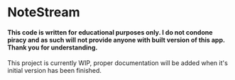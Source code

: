 # NoteStream

#### This code is written for educational purposes only. I do not condone piracy and as such will not provide anyone with built version of this app. Thank you for understanding.

This project is currently WIP, proper documentation will be added when it's initial version has been finished.